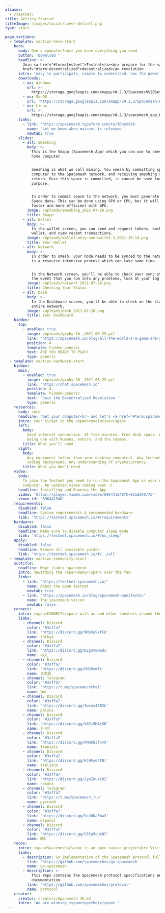 ```yaml
---
aliases:
  - /testnet/
title: Getting Started
titleImage: /images/social/cover-default.png
type: start

page_sections:
  - template: section-hero-start
    hero:
      body: Own a computer?<br> you have everything you need
      button: 'Download '
      headline: >-
        Join <a href="#term:testnet">Testnet</a><br> prepare for the <a
        href="#term:decentralized">decentralized</a> revolution
      intro: 'easy to participate, simple to understand, has the power to change the world'
      downloads:
        - os: Windows
          url: >-
            https://storage.googleapis.com/smapp/v0.2.3/Spacemesh%20Setup%200.2.3.exe
        - os: MacOS
          url: 'https://storage.googleapis.com/smapp/v0.2.3/Spacemesh-0.2.3.dmg'
        - os: Linux
          url: >-
            https://storage.googleapis.com/smapp/v0.2.3/spacemesh_app_0.2.3_amd64.deb
      links:
        - link: 'https://spacemesh.typeform.com/to/IOnyX02b'
          name: 'Let me know when mainnet is released '
          newtab: true
      slides:
        - alt: Smeshing
          body: >-
            This is the Smapp (Spacemesh App) which you can use to smesh from your
            home computer. 


            Smeshing is what we call mining. You smesh by committing space on your
            computer to the Spacemesh network, and receiving smeshing rewards in
            return. Once this space is committed, it cannot be used for any other
            purpose.


            In order to commit space to the network, you must generate Proof of
            Space data. This can be done using GPU or CPU, but it will be much
            faster and more efficient with GPU.
          image: /uploads/smeshing_2021-07-28.png
          title: Smapp
        - alt: Wallet
          body: >-
            In the wallet screen, you can send and request tokens, back up your
            wallet, and view recent transactions.
          image: /uploads/wallet-only-one-wallet-2_2021-10-14.png
          title: Your Wallet
        - alt: Network
          body: >-
            In order to smesh, your node needs to be synced to the network. Syncing
            is a resource-intensive process which can take some time.


            In the Network screen, you'll be able to check your sync status and, in
            the event that you run into any problems, look at your log file.
          image: /uploads/network_2021-07-28.png
          title: Checking Your Status
        - alt: Dash
          body: >-
            In the Dashboard screen, you'll be able to check on the status of the
            entire network.
          image: /uploads/dash_2021-07-28.png
          title: Your Dashboard
    hidden:
      top:
        - enabled: true
          image: /uploads/giphy-16-_2021-06-29.gif
          link: 'https://spacemesh.io/blog/all-the-world-s-a-game-are-you-ready-to-play/'
          position: A
          template: hidden-generic
          text: ARE YOU READY TO PLAY?
          type: generic
  - template: section-hardware-start
    hidden:
      main:
        - enabled: true
          image: /uploads/giphy-20-_2021-06-29.gif
          link: 'https://chat.spacemesh.io'
          position: A
          template: hidden-generic
          text: 'Join the Decentralized Revolution '
          type: generic
    resources:
      body: <br>
      headline: "Get your computer<br> and let's <a href='#term:spacemesh'>Get Started</a>"
      intro: Your ticket to the <span>revolution</span>
      left:
        body:
          Good internet connection. 15 free minutes. Free disk space. A sense of
          being one with humans, nature, and the cosmos.
        title: What you’ll need
      right:
        body:
          Any equipment (other than your desktop computer). Any technological or
          coding background. Any understanding of cryptocurrency.
        title: What you don't need
    video:
      body:
        To join the Testnet you need to run the Spacemesh App on your desktop
        computer. An updated video coming soon :)
      headline: Installing and Running the App
      video: 'https://player.vimeo.com/video/696441548?h=9152d4877d'
      vimeo_id: '696441548'
    requirements:
      disabled: false
      headline: System requirements & recommended hardware
      link: 'https://testnet.spacemesh.io/#/requirements'
    hardware:
      disabled: false
      headline: Make sure to disable computer sleep mode
      link: 'https://testnet.spacemesh.io/#/no_sleep'
    apply:
      disabled: false
      headline: Browse all available guides
      link: 'https://testnet.spacemesh.io/#/../all'
  - template: section-community-start
    subtitle:
      headline: What is<br> spacemesh
      intro: Rewarding the <span>many</span> over the few
      links:
        - link: 'https://testnet.spacemesh.io/'
          name: About the open testnet
          newtab: true
        - link: 'https://spacemesh.io/blog/spacemesh-manifesto/'
          name: The spacemesh vision
          newtab: false
    connect:
      intro: <span>CONNECT</span> with us and other smeshers around the world.
      links:
        - channel: Discord
          color: '#3affa7'
          link: 'https://discord.gg/9MpXaSxtF8'
          name: türkçe
        - channel: Discord
          color: '#3affa7'
          link: 'https://discord.gg/D2g3v8w6d5'
          name: 中文
        - channel: Discord
          color: '#3affa7'
          link: 'https://discord.gg/HN3DxmTs'
          name: 日本語
        - channel: Telegram
          color: '#3affa7'
          link: 'https://t.me/spacemeshthai'
          name: ไทย
        - channel: Discord
          color: '#3affa7'
          link: 'https://discord.gg/3wxny488Xb'
          name: polski
        - channel: Discord
          color: '#3affa7'
          link: 'https://discord.gg/XAFz5MAsSB'
          name: 한국어
        - channel: Discord
          color: '#3affa7'
          link: 'https://discord.gg/FMQkN3fJv9'
          name: français
        - channel: Discord
          color: '#3affa7'
          link: 'https://discord.gg/HJHFw6FtNr'
          name: italiano
        - channel: Discord
          color: '#3affa7'
          link: 'https://discord.gg/2yeZnuzcUZ'
          name: română
        - channel: Telegram
          color: '#3affa7'
          link: 'https://t.me/Spacemesh_rus'
          name: pусский
        - channel: Discord
          color: '#3affa7'
          link: 'https://discord.gg/VcUdKaFba3'
          name: español
        - channel: Discord
          color: '#3affa7'
          link: 'https://discord.gg/C65p9cUzNT'
          name: हिंदी
    repos:
      intro: <span>Spacemesh</span> is an open-source project<br> Visit our GitHub
      links:
        - description: Go Implementation of the Spacemesh protocol full node.
          link: 'https://github.com/spacemeshos/go-spacemesh'
          name: go-spacemesh
        - description: >-
            This repo contains the Spacemesh protocol specifications and related
            documentation.
          link: 'https://github.com/spacemeshos/protocol'
          name: protocol
    creator:
      creator: creators/Spacemesh 3D.md
      intro: 'We are winning <span>together</span> '
---
```

